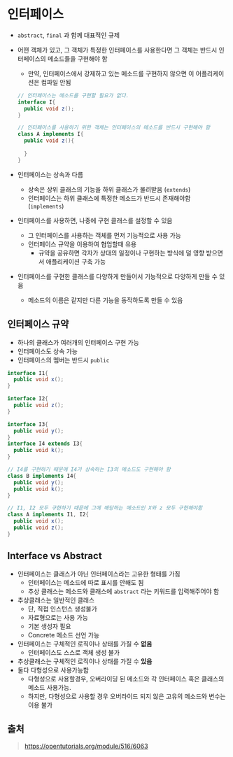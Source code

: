# 인터페이스

- `abstract`, `final` 과 함께 대표적인 규제

- 어떤 객체가 있고, 그 객체가 특정한 인터페이스를 사용한다면 그 객체는 반드시 인터페이스의 메소드들을 구현해야 함

  - 만약, 인터페이스에서 강제하고 있는 메소드를 구현하지 않으면 이 어플리케이션은 컴파일 안됨

  ```java
  // 인터페이스는 메소드를 구현할 필요가 없다.
  interface I{
    public void z();
  }
  
  // 인터페이스를 사용하기 위한 객체는 인터페이스의 메소드를 반드시 구현해야 함
  class A implements I{
    public void z(){
      
    }
  }
  ```

- 인터페이스는 상속과 다름
  - 상속은 상위 클래스의 기능을 하위 클래스가 물려받음 (`extends`)
  - 인터페이스는 하위 클래스에 특정한 메소드가 반드시 존재해야함 (`implements`)

- 인터페이스를 사용하면, 나중에 구현 클래스를 설정할 수 있음
  - 그 인터페이스를 사용하는 객체를 먼저 기능적으로 사용 가능
  - 인터페이스 규약을 이용하여 협업할때 유용
    - 규약을 공유하면 각자가 상대의 일정이나 구현하는 방식에 덜 영향 받으면서 애플리케이션 구축 가능
- 인터페이스를 구현한 클래스를 다양하게 만들어서 기능적으로 다양하게 만들 수 있음
  
  - 메소드의 이름은 같지만 다른 기능을 동작하도록 만들 수 있음



## 인터페이스 규약

- 하나의 클래스가 여러개의 인터페이스 구현 가능
- 인터페이스도 상속 가능
- 인터페이스의 멤버는 반드시 `public`

```java
interface I1{
  public void x();
}

interface I2{
  public void z();
}

interface I3{
  public void y();
}
interface I4 extends I3{
  public void k();
}

// I4를 구현하기 때문에 I4가 상속하는 I3의 메소드도 구현해야 함
class B implements I4{
  public void y();
  public void k();
}

// I1, I2 모두 구현하기 때문에 그에 해당하는 메소드인 X와 z 모두 구현해야함
class A implements I1, I2{
  public void x();
  public void z();
}
```





## Interface vs Abstract

- 인터페이스는 클래스가 아닌 인터페이스라는 고유한 형태를 가짐
  - 인터페이스는 메소드에 따로 표시를 안해도 됨
  - 추상 클래스는 메소드와 클래스에 `abstract` 라는 키워드를 입력해주어야 함
- 추상클래스는 일반적인 클래스
  - 단, 직접 인스턴스 생성불가
  - 자료형으로는 사용 가능
  - 기본 생성자 필요
  - Concrete 메소드 선언 가능
- 인터페이스는 구체적인 로직이나 상태를 가질 수 **없음**
  - 인터페이스도 스스로 객체 생성 불가
- 추상클래스는 구체적인 로직이나 상태를 가질 수 **있음**
- 둘다 다형성으로 사용가능함
  - 다형성으로 사용할경우, 오버라이딩 된 메소드와 각 인터페이스 혹은 클래스의 메소드 사용가능.
  - 하지만, 다형성으로 사용할 경우 오버라이드 되지 않은 고유의 메소드와 변수는 이용 불가





## 출처

> https://opentutorials.org/module/516/6063